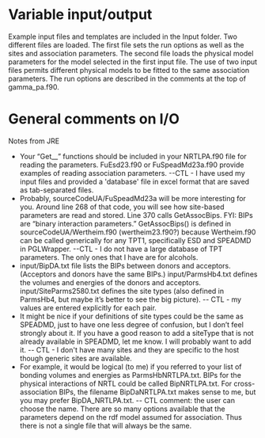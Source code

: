 # Variable input/output
Example input files and templates are included in the Input folder. Two different files are loaded. The first file sets the run options as well as the sites and association parameters. The second file loads the physical model parameters for the model selected in the first input file. The use of two input files permits different physical models to be fitted to the same association parameters. The run options are described in the comments at the top of gamma_pa.f90.
# General comments on I/O
Notes from JRE
- Your “Get__” functions should be included in your NRTLPA.f90 file for reading the parameters. FuEsd23.f90 or FuSpeadMd23a.f90 provide examples of reading association parameters. --CTL - I have used my input files and provided a 'database' file in excel format that are saved as tab-separated files.
- Probably, sourceCodeUA/FuSpeadMd23a will be more interesting for you. Around line 268 of that code, you will see how site-based parameters are read and stored. Line 370 calls GetAssocBips. FYI: BIPs are “binary interaction parameters.” GetAssocBips() is defined in sourceCodeUA/Wertheim.f90 (wertheim23.f90?) because Wertheim.f90 can be called generically for any TPT1, specifically ESD and SPEADMD in PGLWrapper. --CTL - I do not have a large database of TPT parameters. The only ones that I have are for alcohols.
- input/BipDA.txt file lists the BIPs between donors and acceptors. (Acceptors and donors have the same BIPs.) input/ParmsHb4.txt defines the volumes and energies of the donors and acceptors. input/SiteParms2580.txt defines the site types (also defined in ParmsHb4, but maybe it’s better to see the big picture). -- CTL - my values are entered explicitly for each pair.
- It might be nice if your definitions of site types could be the same as SPEADMD, just to have one less degree of confusion, but I don’t feel strongly about it. If you have a good reason to add a siteType that is not already available in SPEADMD, let me know. I will probably want to add it. -- CTL - I don't have many sites and they are specific to the host though generic sites are available.
- For example, it would be logical (to me) if you referred to your list of bonding volumes and energies as ParmsHbNRTLPA.txt. BIPs for the physical interactions of NRTL could be called BipNRTLPA.txt. For cross-association BIPs, the filename BipDaNRTLPA.txt makes sense to me, but you may prefer BipDA_NRTLPA.txt. -- CTL comment: the user can choose the name. There are so many options available that the parameters depend on the rdf model assumed for association. Thus there is not a single file that will always be the same.
